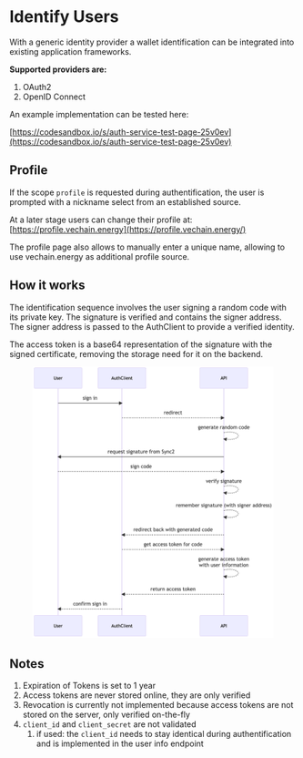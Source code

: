 # Identify Users

With a generic identity provider a wallet identification can be integrated into existing application frameworks.

**Supported providers are:**

1. OAuth2
2. OpenID Connect

An example implementation can be tested here:

[https://codesandbox.io/s/auth-service-test-page-25v0ev](https://codesandbox.io/s/auth-service-test-page-25v0ev)

## Profile

If the scope `profile` is requested during authentification, the user is prompted with a nickname select from an established source.

At a later stage users can change their profile at:\
[https://profile.vechain.energy](https://profile.vechain.energy/)

The profile page also allows to manually enter a unique name, allowing to use vechain.energy as additional profile source.

## How it works

The identification sequence involves the user signing a random code with its private key. The signature is verified and contains the signer address. The signer address is passed to the AuthClient to provide a verified identity.

The access token is a base64 representation of the signature with the signed certificate, removing the storage need for it on the backend.

<figure><img src="../../.gitbook/assets/image (1).png" alt=""><figcaption></figcaption></figure>

## Notes

1. Expiration of Tokens is set to 1 year
2. Access tokens are never stored online, they are only verified
3. Revocation is currently not implemented because access tokens are not stored on the server, only verified on-the-fly
4. `client_id` and `client_secret` are not validated
   1. if used: the `client_id` needs to stay identical during authentification and is implemented in the user info endpoint

